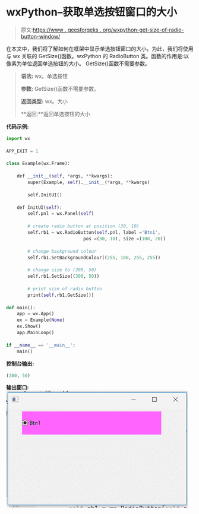 # wxPython–获取单选按钮窗口的大小

> 原文:[https://www . geesforgeks . org/wxpython-get-size-of-radio-button-window/](https://www.geeksforgeeks.org/wxpython-get-size-of-radio-button-window/)

在本文中，我们将了解如何在框架中显示单选按钮窗口的大小。为此，我们将使用与 wx 关联的 GetSize()函数。wxPython 的 RadioButton 类。函数的作用是:以像素为单位返回单选按钮的大小。
GetSize()函数不需要参数。

> **语法:** wx。单选按钮
> 
> **参数:** GetSize()函数不需要参数。
> 
> **返回类型:** wx。大小
> 
> **返回:**返回单选按钮的大小

**代码示例:**

```py
import wx

APP_EXIT = 1

class Example(wx.Frame):

    def __init__(self, *args, **kwargs):
        super(Example, self).__init__(*args, **kwargs)

        self.InitUI()

    def InitUI(self):
        self.pnl = wx.Panel(self)

        # create radio button at position (30, 10)
        self.rb1 = wx.RadioButton(self.pnl, label ='Btn1',
                             pos =(30, 10), size =(100, 20))

        # change background colour
        self.rb1.SetBackgroundColour((255, 100, 255, 255))

        # change size to (300, 50)
        self.rb1.SetSize((300, 50))

        # print size of radio button
        print(self.rb1.GetSize())

def main():
    app = wx.App()
    ex = Example(None)
    ex.Show()
    app.MainLoop()

if __name__ == '__main__':
    main()
```

**控制台输出:**

```py
(300, 50)

```

**输出窗口:**
![](img/9995ebc8d6c27fe7cccc8c1e6a1bed45.png)